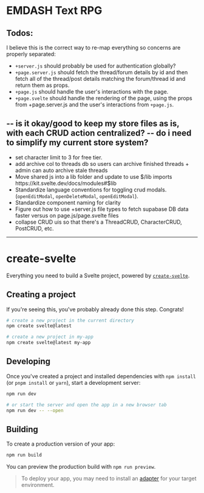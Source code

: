 # EMDASH Text RPG 

## Todos:

I believe this is the correct way to re-map everything so concerns are properly separated:

- `+server.js` should probably be used for authentication globally?
- `+page.server.js` should fetch the thread/forum details by id and then fetch all of the thread/post details matching the forum/thread id and return them as props. 
- `+page.js` should handle the user's interactions with the page.
- `+page.svelte` should handle the rendering of the page, using the props from +page.server.js and the user's interactions from `+page.js`.

-- is it okay/good to keep my store files as is, with each CRUD action centralized?
-- do i need to simplify my current store system? 
--- 
- set character limit to 3 for free tier. 
- add archive col to threads db so users can archive finished threads + admin can auto archive stale threads
- Move shared js into a lib folder and update to use $/lib imports  https://kit.svelte.dev/docs/modules#$lib
- Standardize language conventions for toggling crud modals. (`openEditModal`, `openDeleteModal`, `openEditModal`).
- Standardize component naming for clarity 
- Figure out how to use +server.js file types to fetch supabase DB data faster versus on page.js/page.svelte files
- collapse CRUD uis so that there's a  ThreadCRUD, CharacterCRUD, PostCRUD, etc. 






----------------


# create-svelte

Everything you need to build a Svelte project, powered by [`create-svelte`](https://github.com/sveltejs/kit/tree/master/packages/create-svelte).

## Creating a project

If you're seeing this, you've probably already done this step. Congrats!

```bash
# create a new project in the current directory
npm create svelte@latest

# create a new project in my-app
npm create svelte@latest my-app
```

## Developing

Once you've created a project and installed dependencies with `npm install` (or `pnpm install` or `yarn`), start a development server:

```bash
npm run dev

# or start the server and open the app in a new browser tab
npm run dev -- --open
```

## Building

To create a production version of your app:

```bash
npm run build
```

You can preview the production build with `npm run preview`.

> To deploy your app, you may need to install an [adapter](https://kit.svelte.dev/docs/adapters) for your target environment.
